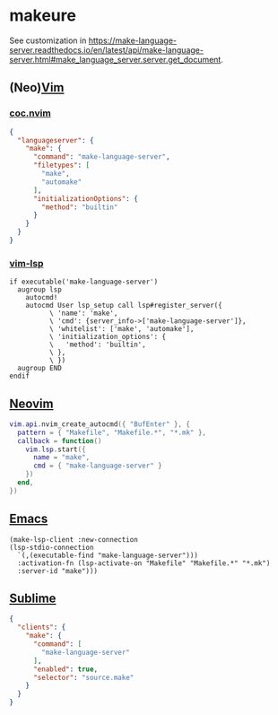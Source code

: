 # makeure

See customization in
<https://make-language-server.readthedocs.io/en/latest/api/make-language-server.html#make_language_server.server.get_document>.

## (Neo)[Vim](https://www.vim.org)

### [coc.nvim](https://github.com/neoclide/coc.nvim)

```json
{
  "languageserver": {
    "make": {
      "command": "make-language-server",
      "filetypes": [
        "make",
        "automake"
      ],
      "initializationOptions": {
        "method": "builtin"
      }
    }
  }
}
```

### [vim-lsp](https://github.com/prabirshrestha/vim-lsp)

```vim
if executable('make-language-server')
  augroup lsp
    autocmd!
    autocmd User lsp_setup call lsp#register_server({
          \ 'name': 'make',
          \ 'cmd': {server_info->['make-language-server']},
          \ 'whitelist': ['make', 'automake'],
          \ 'initialization_options': {
          \   'method': 'builtin',
          \ },
          \ })
  augroup END
endif
```

## [Neovim](https://neovim.io)

```lua
vim.api.nvim_create_autocmd({ "BufEnter" }, {
  pattern = { "Makefile", "Makefile.*", "*.mk" },
  callback = function()
    vim.lsp.start({
      name = "make",
      cmd = { "make-language-server" }
    })
  end,
})
```

## [Emacs](https://www.gnu.org/software/emacs)

```elisp
(make-lsp-client :new-connection
(lsp-stdio-connection
  `(,(executable-find "make-language-server")))
  :activation-fn (lsp-activate-on "Makefile" "Makefile.*" "*.mk")
  :server-id "make")))
```

## [Sublime](https://www.sublimetext.com)

```json
{
  "clients": {
    "make": {
      "command": [
        "make-language-server"
      ],
      "enabled": true,
      "selector": "source.make"
    }
  }
}
```
